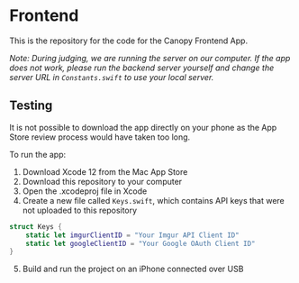 # Frontend
This is the repository for the code for the Canopy Frontend App.

*Note: During judging, we are running the server on our computer. If the app does not work, please run the backend server yourself and change the server URL in `Constants.swift` to use your local server.*

## Testing
It is not possible to download the app directly on your phone as the App Store review process would have taken too long.

To run the app:
1. Download Xcode 12 from the Mac App Store
2. Download this repository to your computer
3. Open the .xcodeproj file in Xcode
4. Create a new file called `Keys.swift`, which contains API keys that were not uploaded to this repository
```swift
struct Keys {
    static let imgurClientID = "Your Imgur API Client ID"
    static let googleClientID = "Your Google OAuth Client ID"
}
```
5. Build and run the project on an iPhone connected over USB
